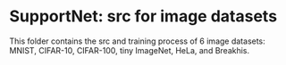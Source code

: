 # SupportNet: src for image datasets
This folder contains the src and training process of 6 image datasets:
MNIST, CIFAR-10, CIFAR-100, tiny ImageNet, HeLa, and Breakhis.

